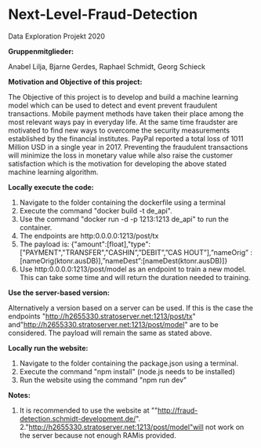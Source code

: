 # Next-Level-Fraud-Detection
Data Exploration Projekt 2020

**Gruppenmitglieder:**

Anabel Lilja, 
Bjarne Gerdes, 
Raphael Schmidt, 
Georg Schieck

**Motivation and Objective of this project:**

The Objective of this project is to develop and build a machine learning model which can be used to
detect and event prevent fraudulent transactions. Mobile payment methods have taken their place among the
most relevant ways pay in everyday life. At the same time fraudster are motivated to find new ways to overcome the
security measurements established by the financial institutes. PayPal reported a total loss of 1011 Million USD 
in a single year in 2017. Preventing the fraudulent transactions will minimize the loss in monetary value while also
raise the customer satisfaction which is the motivation for developing the above stated machine learning algorithm.

**Locally execute the code:**

1. Navigate to the folder containing the dockerfile using a terminal
2. Execute the command "docker build -t de_api".
3. Use the command "docker run -d -p 1213:1213 de_api" to run the container.
4. The endpoints are http:0.0.0.0:1213/post/tx
5. The payload is: {"amount":[float],"type":["PAYMENT","TRANSFER","CASHIN”,”DEBIT”,”CAS HOUT”],”nameOrig” :[nameOrig(ktonr.ausDB)],”nameDest”:[nameDest(ktonr.ausDB)]}
6. Use  http:0.0.0.0:1213/post/model  as  an  endpoint  to train a new model. This can take some time and will return the duration needed to training.

**Use the server-based version:**

Alternatively a version based on a server can be used. If this is the case the endpoints "http://h2655330.stratoserver.net:1213/post/tx"   and"http://h2655330.stratoserver.net:1213/post/model" are to be considered. The payload will remain the same as stated above.

**Locally run the website:**

1. Navigate to the folder containing the package.json using a terminal.
2. Execute the command "npm install" (node.js needs to be installed)
3. Run the website using the command "npm run dev"

**Notes:**

1. It is recommended to use the website at ""http://fraud-detection.schmidt-development.de/".
2."http://h2655330.stratoserver.net:1213/post/model"will not work on the server because not enough RAMis provided.

